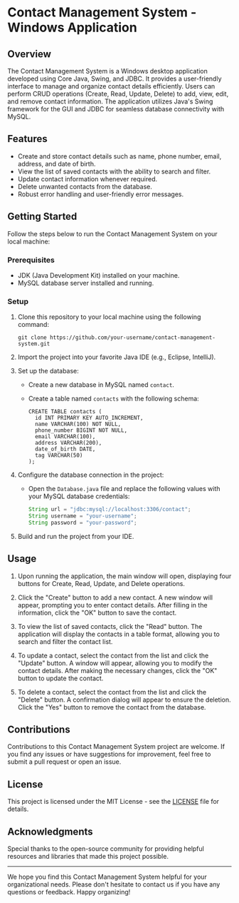 # Contact Management System - Windows Application


## Overview

The Contact Management System is a Windows desktop application developed using Core Java, Swing, and JDBC. It provides a user-friendly interface to manage and organize contact details efficiently. Users can perform CRUD operations (Create, Read, Update, Delete) to add, view, edit, and remove contact information. The application utilizes Java's Swing framework for the GUI and JDBC for seamless database connectivity with MySQL.

## Features

- Create and store contact details such as name, phone number, email, address, and date of birth.
- View the list of saved contacts with the ability to search and filter.
- Update contact information whenever required.
- Delete unwanted contacts from the database.
- Robust error handling and user-friendly error messages.

## Getting Started

Follow the steps below to run the Contact Management System on your local machine:

### Prerequisites

- JDK (Java Development Kit) installed on your machine.
- MySQL database server installed and running.

### Setup

1. Clone this repository to your local machine using the following command:

   ```
   git clone https://github.com/your-username/contact-management-system.git
   ```

2. Import the project into your favorite Java IDE (e.g., Eclipse, IntelliJ).

3. Set up the database:

   - Create a new database in MySQL named `contact`.
   - Create a table named `contacts` with the following schema:

     ```
     CREATE TABLE contacts (
       id INT PRIMARY KEY AUTO_INCREMENT,
       name VARCHAR(100) NOT NULL,
       phone_number BIGINT NOT NULL,
       email VARCHAR(100),
       address VARCHAR(200),
       date_of_birth DATE,
       tag VARCHAR(50)
     );
     ```

4. Configure the database connection in the project:

   - Open the `Database.java` file and replace the following values with your MySQL database credentials:

     ```java
     String url = "jdbc:mysql://localhost:3306/contact";
     String username = "your-username";
     String password = "your-password";
     ```

5. Build and run the project from your IDE.

## Usage

1. Upon running the application, the main window will open, displaying four buttons for Create, Read, Update, and Delete operations.

2. Click the "Create" button to add a new contact. A new window will appear, prompting you to enter contact details. After filling in the information, click the "OK" button to save the contact.

3. To view the list of saved contacts, click the "Read" button. The application will display the contacts in a table format, allowing you to search and filter the contact list.

4. To update a contact, select the contact from the list and click the "Update" button. A window will appear, allowing you to modify the contact details. After making the necessary changes, click the "OK" button to update the contact.

5. To delete a contact, select the contact from the list and click the "Delete" button. A confirmation dialog will appear to ensure the deletion. Click the "Yes" button to remove the contact from the database.

## Contributions

Contributions to this Contact Management System project are welcome. If you find any issues or have suggestions for improvement, feel free to submit a pull request or open an issue.

## License

This project is licensed under the MIT License - see the [LICENSE](LICENSE) file for details.

## Acknowledgments

Special thanks to the open-source community for providing helpful resources and libraries that made this project possible.

---

We hope you find this Contact Management System helpful for your organizational needs. Please don't hesitate to contact us if you have any questions or feedback. Happy organizing!
